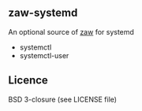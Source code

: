 zaw-systemd
----------

An optional source of [zaw](https://github.com/zsh-users/zaw) for systemd

- systemctl
- systemctl-user

Licence
--------
BSD 3-closure (see LICENSE file)
